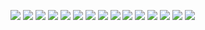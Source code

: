 ![](01_Mostrar_Citas.jpg)
![](02_Mostrar_Citas_Paciente.jpg)
![](03_Añadir_Paciente.jpg)
![](04_Añadir_Cita.jpg)
![](05_Añadir_Tratamiento.jpg)
![](06_Mostrar_Lista_Pacientes.jpg)
![](07_Mostrar_Tratamiento_Paciente.jpg)
![](08_Buscar_Paciente.jpg)
![](09_Mostrar_Informacion_paciente.jpg)
![](10_Modificar_Datos_Paciente.jpg)
![](11_Modificar_Datos_Cita.jpg)
![](12_Modificar_Datos_Tratamiento.jpg)
![](13_Eliminar_Datos_Cita.jpg)
![](14_Eliminar_Datos_Tratamiento.jpg)
![](15_Eliminar_Paciente.jpg)